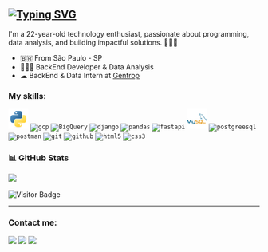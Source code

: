 ## [![Typing SVG](https://readme-typing-svg.demolab.com?font=sans&weight=800&size=50&pause=3000&color=004ab8&background=FFFFFF00&width=600&height=90&lines=Hi,+I'm+Felipe!+👋🏼;Backend+Developer💻)](https://git.io/typing-svg)

I'm a 22-year-old technology enthusiast, passionate about programming, data analysis, and building impactful solutions. 🚀🇧🇷

+ 🇧🇷 From São Paulo - SP  
+ 🧑🏻‍💻 BackEnd Developer & Data Analysis  
+ ☁ BackEnd & Data Intern at [Gentrop](https://www.gentrop.com/)

### My skills: 
<p align="left"> 
  <code><img src="https://raw.githubusercontent.com/devicons/devicon/master/icons/python/python-original.svg" alt="python" width="40" height="40"/></code>
  <code><img src="https://www.vectorlogo.zone/logos/google_cloud/google_cloud-icon.svg" alt="gcp" width="40" height="40"/></code>
  <code><img src="https://www.vectorlogo.zone/logos/google_bigquery/google_bigquery-icon.svg" alt="BigQuery" width="40" height="40"/></code>
  <code><img src="https://cdn.jsdelivr.net/gh/devicons/devicon@latest/icons/django/django-plain.svg" alt="django" width="40" height="40"/></code>
  <code><img src="https://cdn.jsdelivr.net/gh/devicons/devicon@latest/icons/pandas/pandas-original.svg" alt="pandas" width="40" height="40"/></code>
  <code><img src="https://github.com/gilbarbara/logos/blob/main/logos/fastapi-icon.svg" alt="fastapi" width="40" height="40"/></code>
  <code><img src="https://raw.githubusercontent.com/devicons/devicon/master/icons/mysql/mysql-original-wordmark.svg" alt="mysql" width="40" height="40"/></code>
  <code><img src="https://cdn.jsdelivr.net/gh/devicons/devicon@latest/icons/postgresql/postgresql-original.svg" alt="postgreesql" width="40" height="40"/></code>
  <code><img src="https://www.vectorlogo.zone/logos/getpostman/getpostman-icon.svg" alt="postman" width="40" height="40"/></code>
  <code><img src="https://www.vectorlogo.zone/logos/git-scm/git-scm-icon.svg" alt="git" width="40" height="40"/></code>
  <code><img src="https://www.vectorlogo.zone/logos/github/github-icon.svg" alt="github" width="40" height="40"/></code>
  <code><img src="https://www.vectorlogo.zone/logos/w3_html5/w3_html5-icon.svg" alt="html5" width="40" height="40"/></code>
  <code><img src="https://www.vectorlogo.zone/logos/w3_css/w3_css-icon~old.svg" alt="css3" width="40" height="40"/></code>
</p>

### 📊 GitHub Stats
<a href="https://www.linkedin.com/in/fmardoka/" target="_blank">
  <img height="150em" src="https://github-readme-stats.vercel.app/api?username=felipemardoqueu&show_icons=true&theme=chartreuse-dark&include_all_commits=true&count_private=true"/>
  <!-- <img height="150em" src="https://github-readme-stats.vercel.app/api/top-langs/?username=felipemardoqueu&layout=compact&langs_count=7&theme=chartreuse-dark"/>-->
</a>

![Visitor Badge](https://visitor-badge.laobi.icu/badge?page_id=felipemardoqueu.felipemardoqueu)

---

### Contact me:
<a href="https://www.linkedin.com/in/fmardoka/" target="_blank"><img src="https://img.shields.io/badge/-LinkedIn-%230077B5?style=for-the-badge&logo=linkedin&logoColor=white" target="_blank"></a>
<a href="mailto:mardoca3@gmail.com" target="_blank"><img src="https://img.shields.io/badge/Gmail-D14836?style=for-the-badge&logo=gmail&logoColor=white" target="_blank"></a> 
<a href="https://github.com/felipemardoqueu" target="_blank"><img src="https://img.shields.io/badge/GitHub-181717?style=for-the-badge&logo=github&logoColor=white"/></a>
